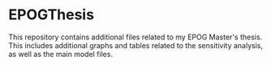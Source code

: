 # EPOGThesis
This repository contains additional files related to my EPOG Master's thesis.
This includes additional graphs and tables related to the sensitivity analysis, as well as the main model files.
